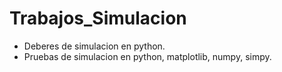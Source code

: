 # Trabajos_Simulacion
* Deberes de simulacion en python.
* Pruebas de simulacion en python, matplotlib, numpy, simpy.
